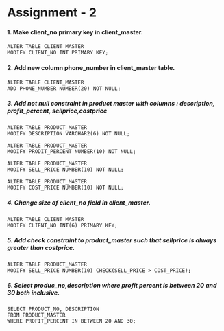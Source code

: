 # Assignment - 2

#### 1. Make client_no primary key in client_master.
```
ALTER TABLE CLIENT_MASTER
MODIFY CLIENT_NO INT PRIMARY KEY;
```

#### 2. Add new column phone_number in client_master table.
```
ALTER TABLE CLIENT_MASTER
ADD PHONE_NUMBER NUMBER(20) NOT NULL;
```

##### 3. Add not null constraint in product master with columns : description, profit_percent, sellprice,costprice
```
ALTER TABLE PRODUCT_MASTER
MODIFY DESCRIPTION VARCHAR2(6) NOT NULL;

ALTER TABLE PRODUCT_MASTER
MODIFY PRODIT_PERCENT NUMBER(10) NOT NULL;

ALTER TABLE PRODUCT_MASTER
MODIFY SELL_PRICE NUMBER(10) NOT NULL;

ALTER TABLE PRODUCT_MASTER
MODIFY COST_PRICE NUMBER(10) NOT NULL;
```

##### 4. Change size of client_no field in client_master.
```
ALTER TABLE CLIENT_MASTER
MODIFY CLIENT_NO INT(6) PRIMARY KEY;
```
##### 5. Add check constraint to product_master such that sellprice is always greater than costprice.
```
ALTER TABLE PRODUCT_MASTER
MODIFY SELL_PRICE NUMBER(10) CHECK(SELL_PRICE > COST_PRICE);
```

##### 6. Select produc_no,description where profit percent is between 20 and 30 both inclusive.
```
SELECT PRODUCT_NO, DESCRIPTION
FROM PRODUCT_MASTER
WHERE PROFIT_PERCENT IN BETWEEN 20 AND 30;
```
